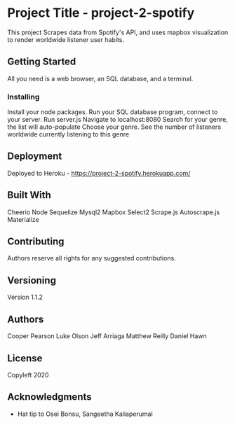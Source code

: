 # Project Title - project-2-spotify

This project Scrapes data from Spotify's API, and uses mapbox visualization to render worldwide listener user habits.

## Getting Started

All you need is a web browser, an SQL database, and a terminal. 



### Installing

Install your node packages. 
Run your SQL database program, connect to your server. 
Run server.js
Navigate to localhost:8080
Search for your genre, the list will auto-populate
Choose your genre.
See the number of listeners worldwide currently listening to this genre


## Deployment

Deployed to Heroku - https://project-2-spotify.herokuapp.com/

## Built With


Cheerio
Node
Sequelize
Mysql2
Mapbox
Select2
Scrape.js
Autoscrape.js
Materialize


## Contributing

Authors reserve all rights for any suggested contributions. 

## Versioning

Version 1.1.2

## Authors

Cooper Pearson
Luke Olson
Jeff Arriaga
Matthew Reilly
Daniel Hawn


## License

Copyleft 2020

## Acknowledgments

* Hat tip to Osei Bonsu, Sangeetha Kaliaperumal
